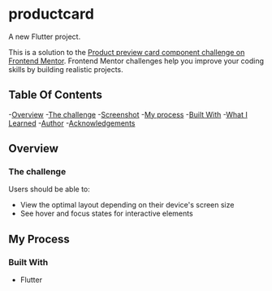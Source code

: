 # productcard

A new Flutter project.

This is a solution to the [Product preview card component challenge on Frontend Mentor](https://www.frontendmentor.io/challenges/product-preview-card-component-GO7UmttRfa). Frontend Mentor challenges help you improve your coding skills by building realistic projects. 

## Table Of Contents
-[Overview](#overview)
 -[The challenge](#the-challenge)
 -[Screenshot](#screenshot)
-[My process](#my-process)
 -[Built With](#built-with)
 -[What I Learned](#what-i-learned) 
-[Author](#author)
-[Acknowledgements](#acknowledgements)

## Overview

### The challenge

Users should be able to:

- View the optimal layout depending on their device's screen size
- See hover and focus states for interactive elements

## My Process

### Built With
- Flutter
